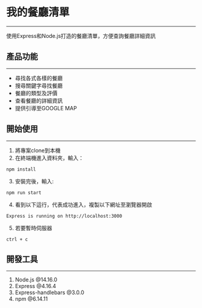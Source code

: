 #  我的餐廳清單
---
使用Express和Node.js打造的餐廳清單，方便查詢餐廳詳細資訊

## 產品功能
---
+ 尋找各式各樣的餐廳
+ 搜尋關鍵字尋找餐廳
+ 餐廳的類型及評價
+ 查看餐廳的詳細資訊
+ 提供引導至GOOGLE MAP

## 開始使用
---
1. 將專案clone到本機
2. 在終端機進入資料夾，輸入：
```
npm install
```
3. 安裝完後，輸入:
```
npm run start
```
4. 看到以下這行，代表成功進入，複製以下網址至瀏覽器開啟
```
Express is running on http://localhost:3000
```
5. 若要暫時伺服器
```
ctrl + c
```

## 開發工具
--- 
1. Node.js @14.16.0
2. Express @4.16.4
3. Express-handlebars @3.0.0
4. npm @6.14.11